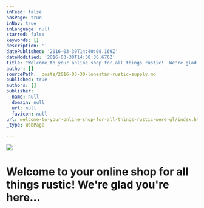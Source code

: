 ```yaml
---
inFeed: false
hasPage: true
inNav: true
inLanguage: null
starred: false
keywords: []
description: ''
datePublished: '2016-03-30T14:40:08.169Z'
dateModified: '2016-03-30T14:38:36.676Z'
title: "Welcome to your online shop for all things rustic!  We're glad you're here..."
author: []
sourcePath: _posts/2016-03-30-lonestar-rustic-supply.md
published: true
authors: []
publisher:
  name: null
  domain: null
  url: null
  favicon: null
url: welcome-to-your-online-shop-for-all-things-rustic-were-gl/index.html
_type: WebPage

---
```

![](https://the-grid-user-content.s3-us-west-2.amazonaws.com/99fde28a-be47-43c8-aa0a-f7e702749575.jpg)

# Welcome to your online shop for all things rustic! We're glad you're here...